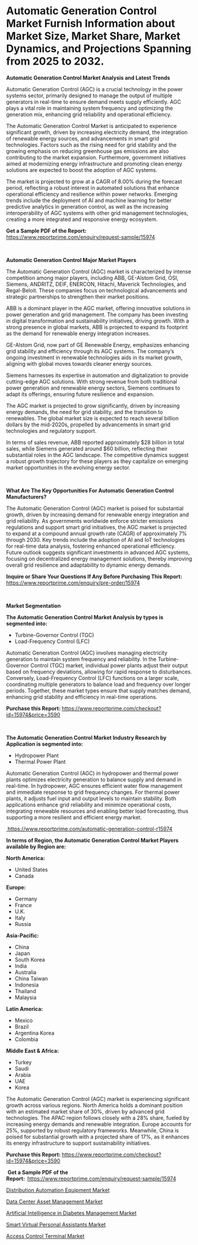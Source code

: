 <p><h1>Automatic Generation Control Market Furnish Information about Market Size, Market Share, Market Dynamics, and Projections Spanning from 2025 to 2032.</h1></p><p><strong>Automatic Generation Control Market Analysis and Latest Trends</strong></p>
<p><p>Automatic Generation Control (AGC) is a crucial technology in the power systems sector, primarily designed to manage the output of multiple generators in real-time to ensure demand meets supply efficiently. AGC plays a vital role in maintaining system frequency and optimizing the generation mix, enhancing grid reliability and operational efficiency.</p><p>The Automatic Generation Control Market is anticipated to experience significant growth, driven by increasing electricity demand, the integration of renewable energy sources, and advancements in smart grid technologies. Factors such as the rising need for grid stability and the growing emphasis on reducing greenhouse gas emissions are also contributing to the market expansion. Furthermore, government initiatives aimed at modernizing energy infrastructure and promoting clean energy solutions are expected to boost the adoption of AGC systems.</p><p>The market is projected to grow at a CAGR of 8.00% during the forecast period, reflecting a robust interest in automated solutions that enhance operational efficiency and resilience within power networks. Emerging trends include the deployment of AI and machine learning for better predictive analytics in generation control, as well as the increasing interoperability of AGC systems with other grid management technologies, creating a more integrated and responsive energy ecosystem.</p></p>
<p><strong>Get a Sample PDF of the Report:&nbsp;</strong> <a href="https://www.reportprime.com/enquiry/request-sample/15974?utm_campaign=1121&utm_medium=2&utm_source=Github&utm_content=ia&utm_term=20032025&utm_id=automatic-generation-control">https://www.reportprime.com/enquiry/request-sample/15974</a></p>
<p>&nbsp;</p>
<p><strong>Automatic Generation Control Major Market Players</strong></p>
<p><p>The Automatic Generation Control (AGC) market is characterized by intense competition among major players, including ABB, GE-Alstom Grid, OSI, Siemens, ANDRITZ, DEIF, ENERCON, Hitachi, Maverick Technologies, and Regal-Beloit. These companies focus on technological advancements and strategic partnerships to strengthen their market positions.</p><p>ABB is a dominant player in the AGC market, offering innovative solutions in power generation and grid management. The company has been investing in digital transformation and sustainability initiatives, driving growth. With a strong presence in global markets, ABB is projected to expand its footprint as the demand for renewable energy integration increases.</p><p>GE-Alstom Grid, now part of GE Renewable Energy, emphasizes enhancing grid stability and efficiency through its AGC systems. The company’s ongoing investment in renewable technologies aids in its market growth, aligning with global moves towards cleaner energy sources.</p><p>Siemens harnesses its expertise in automation and digitalization to provide cutting-edge AGC solutions. With strong revenue from both traditional power generation and renewable energy sectors, Siemens continues to adapt its offerings, ensuring future resilience and expansion.</p><p>The AGC market is projected to grow significantly, driven by increasing energy demands, the need for grid stability, and the transition to renewables. The global market size is expected to reach several billion dollars by the mid-2020s, propelled by advancements in smart grid technologies and regulatory support.</p><p>In terms of sales revenue, ABB reported approximately $28 billion in total sales, while Siemens generated around $60 billion, reflecting their substantial roles in the AGC landscape. The competitive dynamics suggest a robust growth trajectory for these players as they capitalize on emerging market opportunities in the evolving energy sector.</p></p>
<p>&nbsp;</p>
<p><strong>What Are The Key Opportunities For Automatic Generation Control Manufacturers?</strong></p>
<p><p>The Automatic Generation Control (AGC) market is poised for substantial growth, driven by increasing demand for renewable energy integration and grid reliability. As governments worldwide enforce stricter emissions regulations and support smart grid initiatives, the AGC market is projected to expand at a compound annual growth rate (CAGR) of approximately 7% through 2030. Key trends include the adoption of AI and IoT technologies for real-time data analysis, fostering enhanced operational efficiency. Future outlook suggests significant investments in advanced AGC systems, focusing on decentralized energy management solutions, thereby improving overall grid resilience and adaptability to dynamic energy demands.</p></p>
<p><strong>Inquire or Share Your Questions If Any Before Purchasing This Report:</strong> <a href="https://www.reportprime.com/enquiry/pre-order/15974?utm_campaign=1121&utm_medium=2&utm_source=Github&utm_content=ia&utm_term=20032025&utm_id=automatic-generation-control">https://www.reportprime.com/enquiry/pre-order/15974</a></p>
<p>&nbsp;</p>
<p><strong>Market Segmentation</strong></p>
<p><strong>The Automatic Generation Control Market Analysis by types is segmented into:</strong></p>
<p><ul><li>Turbine-Governor Control (TGC)</li><li>Load-Frequency Control (LFC)</li></ul></p>
<p><p>Automatic Generation Control (AGC) involves managing electricity generation to maintain system frequency and reliability. In the Turbine-Governor Control (TGC) market, individual power plants adjust their output based on frequency deviations, allowing for rapid response to disturbances. Conversely, Load-Frequency Control (LFC) functions on a larger scale, coordinating multiple generators to balance load and frequency over longer periods. Together, these market types ensure that supply matches demand, enhancing grid stability and efficiency in real-time operations.</p></p>
<p><strong>Purchase this Report:&nbsp;</strong><a href="https://www.reportprime.com/checkout?id=15974&price=3590&utm_campaign=1121&utm_medium=2&utm_source=Github&utm_content=ia&utm_term=20032025&utm_id=automatic-generation-control">https://www.reportprime.com/checkout?id=15974&price=3590</a></p>
<p>&nbsp;</p>
<p><strong>The Automatic Generation Control Market Industry Research by Application is segmented into:</strong></p>
<p><ul><li>Hydropower Plant</li><li>Thermal Power Plant</li></ul></p>
<p><p>Automatic Generation Control (AGC) in hydropower and thermal power plants optimizes electricity generation to balance supply and demand in real-time. In hydropower, AGC ensures efficient water flow management and immediate response to grid frequency changes. For thermal power plants, it adjusts fuel input and output levels to maintain stability. Both applications enhance grid reliability and minimize operational costs, integrating renewable resources and enabling better load forecasting, thus supporting a more resilient and efficient energy market.</p></p>
<p><a href="https://www.reportprime.com/automatic-generation-control-r15974?utm_campaign=1121&utm_medium=2&utm_source=Github&utm_content=ia&utm_term=20032025&utm_id=automatic-generation-control">&nbsp;https://www.reportprime.com/automatic-generation-control-r15974</a></p>
<p><strong>In terms of Region, the Automatic Generation Control Market Players available by Region are:</strong></p>
<p>
    <p> <strong> North America: </strong>
        <ul>
            <li>United States</li>
            <li>Canada</li>
        </ul>
        </p> 
    <p> <strong> Europe: </strong>
        <ul>
            <li>Germany</li>
            <li>France</li>
            <li>U.K.</li>
            <li>Italy</li>
            <li>Russia</li>
        </ul>
        </p> 
    <p> <strong> Asia-Pacific: </strong>
        <ul>
            <li>China</li>
            <li>Japan</li>
            <li>South Korea</li>
            <li>India</li>
            <li>Australia</li>
            <li>China Taiwan</li>
            <li>Indonesia</li>
            <li>Thailand</li>
            <li>Malaysia</li>
        </ul>
        </p> 
    <p> <strong> Latin America: </strong>
        <ul>
            <li>Mexico</li>
            <li>Brazil</li>
            <li>Argentina Korea</li>
            <li>Colombia</li>
        </ul>
        </p> 
    <p> <strong> Middle East & Africa: </strong>
        <ul>
            <li>Turkey</li>
            <li>Saudi</li>
            <li>Arabia</li>
            <li>UAE</li>
            <li>Korea</li>
        </ul>
    </p>
    </p>
<p><p>The Automatic Generation Control (AGC) market is experiencing significant growth across various regions. North America holds a dominant position with an estimated market share of 30%, driven by advanced grid technologies. The APAC region follows closely with a 28% share, fueled by increasing energy demands and renewable integration. Europe accounts for 25%, supported by robust regulatory frameworks. Meanwhile, China is poised for substantial growth with a projected share of 17%, as it enhances its energy infrastructure to support sustainability initiatives.</p></p>
<p><strong>Purchase this Report: </strong><a href="https://www.reportprime.com/checkout?id=15974&price=3590&utm_campaign=1121&utm_medium=2&utm_source=Github&utm_content=ia&utm_term=20032025&utm_id=automatic-generation-control">https://www.reportprime.com/checkout?id=15974&price=3590</a></p>
<p>&nbsp;<strong>Get a Sample PDF of the Report:&nbsp;&nbsp;</strong><a href="https://www.reportprime.com/enquiry/request-sample/15974?utm_campaign=1121&utm_medium=2&utm_source=Github&utm_content=ia&utm_term=20032025&utm_id=automatic-generation-control">https://www.reportprime.com/enquiry/request-sample/15974</a></p>
<p><strong></strong></p>
<p><p><a href="https://github.com/ElviraLeka1962/Market-Research-Report-List-1/blob/main/distribution-automation-equipment-market.md?utm_campaign=1121&utm_medium=2&utm_source=Github&utm_content=ia&utm_term=20032025&utm_id=automatic-generation-control">Distribution Automation Equipment Market</a></p><p><a href="https://github.com/lashaunm5st/Market-Research-Report-List-1/blob/main/data-center-asset-management-market.md?utm_campaign=1121&utm_medium=2&utm_source=Github&utm_content=ia&utm_term=20032025&utm_id=automatic-generation-control">Data Center Asset Management Market</a></p><p><a href="https://github.com/kimberjam0i/Market-Research-Report-List-1/blob/main/artificial-intelligence-in-diabetes-management-market.md?utm_campaign=1121&utm_medium=2&utm_source=Github&utm_content=ia&utm_term=20032025&utm_id=automatic-generation-control">Artificial Intelligence in Diabetes Management Market</a></p><p><a href="https://github.com/osbornrdaflalo/Market-Research-Report-List-1/blob/main/smart-virtual-personal-assistants-market.md?utm_campaign=1121&utm_medium=2&utm_source=Github&utm_content=ia&utm_term=20032025&utm_id=automatic-generation-control">Smart Virtual Personal Assistants Market</a></p><p><a href="https://github.com/darenph8er/Market-Research-Report-List-1/blob/main/access-control-terminal-market.md?utm_campaign=1121&utm_medium=2&utm_source=Github&utm_content=ia&utm_term=20032025&utm_id=automatic-generation-control">Access Control Terminal Market</a></p></p>
